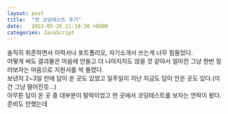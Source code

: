 ```yaml
---
layout: post
title:  "첫 코딩테스트 후기"
date:   2022-05-26 21:10:30 +0900
categories: JavaScript
---
```


솔직히 취준하면서 이력서나 포트폴리오, 자기소개서 쓰는게 너무 힘들었다.  
어떻게 써도 결과물은 마음에 안들고 더 나아지지도 않을 것 같아서 얼마전 그냥 한번 질러보자는 마음으로 지원서를 싹 돌렸다.  
보낸지 2~3일 만에 답이 온 곳도 있었고 일주일이 지난 지금도 답이 안온 곳도 있다.(이건 그냥 떨어진듯...)  
아무튼 답이 온 곳 중 대부분이 탈락이었고 한 곳에서 코딩테스트를 보자는 연락이 왔다.  
준비도 안했는데 